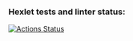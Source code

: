 ### Hexlet tests and linter status:
[![Actions Status](https://github.com/Slav-ik/python-project-lvl1/workflows/hexlet-check/badge.svg)](https://github.com/Slav-ik/python-project-lvl1/actions)
